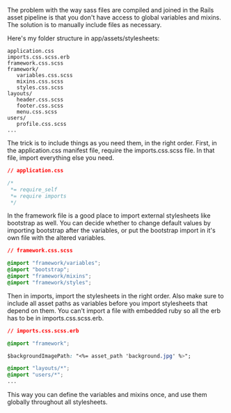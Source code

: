 The problem with the way sass files are compiled and joined in the Rails asset pipeline is that you don't have access to global variables and mixins. The solution is to manually include files as necessary. 

Here's my folder structure in app/assets/stylesheets:

```
application.css
imports.css.scss.erb
framework.css.scss
framework/
   variables.css.scss
   mixins.css.scss
   styles.css.scss
layouts/
   header.css.scss
   footer.css.scss
   menu.css.scss
users/
   profile.css.scss
...
```

The trick is to include things as you need them, in the right order. First, in the application.css manifest file, require the imports.css.scss file. In that file, import everything else you need. 

```css
// application.css

/*
 *= require_self
 *= require imports
 */
```

In the framework file is a good place to import external stylesheets like bootstrap as well. You can decide whether to change default values by importing bootstrap after the variables, or put the bootstrap import in it's own file with the altered variables. 

```css
// framework.css.scss

@import "framework/variables";
@import "bootstrap";
@import "framework/mixins";
@import "framework/styles";
```

Then in imports, import the stylesheets in the right order. Also make sure to include all asset paths as variables before you import stylesheets that depend on them. You can't import a file with embedded ruby so all the erb has to be in imports.css.scss.erb. 

```css
// imports.css.scss.erb

@import "framework";

$backgroundImagePath: "<%= asset_path 'background.jpg' %>";

@import "layouts/*";
@import "users/*";
...
```

This way you can define the variables and mixins once, and use them globally throughout all stylesheets. 